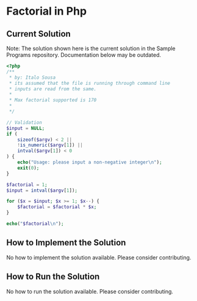 # Factorial in Php

## Current Solution

Note: The solution shown here is the current solution in the Sample Programs repository. Documentation below may be outdated.

```Php
<?php
/**
 * by: Italo Sousa
 * its assumed that the file is running through command line
 * inputs are read from the same.
 * 
 * Max factorial supported is 170
 * 
 */

// Validation
$input = NULL;
if (
    sizeof($argv) < 2 ||
    !is_numeric($argv[1]) ||
    intval($argv[1]) < 0
) {
    echo("Usage: please input a non-negative integer\n");
    exit(0);
}

$factorial = 1;
$input = intval($argv[1]);

for ($x = $input; $x >= 1; $x--) {
    $factorial = $factorial * $x;
}

echo("$factorial\n");

```

## How to Implement the Solution

No how to implement the solution available. Please consider contributing.

## How to Run the Solution

No how to run the solution available. Please consider contributing.